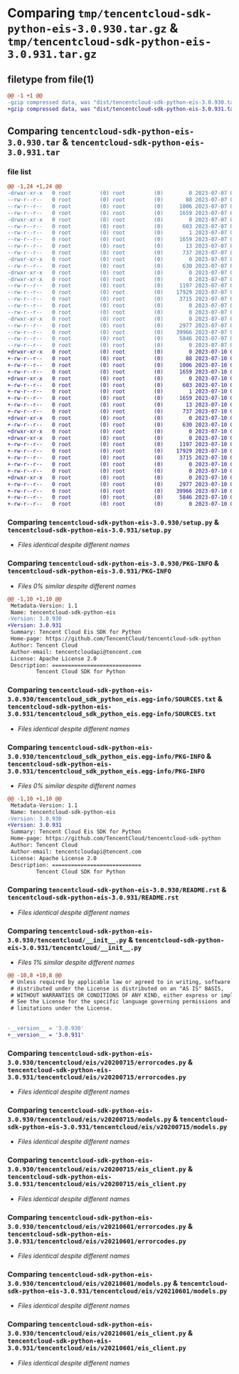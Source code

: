 # Comparing `tmp/tencentcloud-sdk-python-eis-3.0.930.tar.gz` & `tmp/tencentcloud-sdk-python-eis-3.0.931.tar.gz`

## filetype from file(1)

```diff
@@ -1 +1 @@
-gzip compressed data, was "dist/tencentcloud-sdk-python-eis-3.0.930.tar", last modified: Fri Jul  7 00:23:35 2023, max compression
+gzip compressed data, was "dist/tencentcloud-sdk-python-eis-3.0.931.tar", last modified: Mon Jul 10 00:40:17 2023, max compression
```

## Comparing `tencentcloud-sdk-python-eis-3.0.930.tar` & `tencentcloud-sdk-python-eis-3.0.931.tar`

### file list

```diff
@@ -1,24 +1,24 @@
-drwxr-xr-x   0 root         (0) root         (0)        0 2023-07-07 00:23:35.000000 tencentcloud-sdk-python-eis-3.0.930/
--rw-r--r--   0 root         (0) root         (0)       88 2023-07-07 00:23:35.000000 tencentcloud-sdk-python-eis-3.0.930/setup.cfg
--rw-r--r--   0 root         (0) root         (0)     1006 2023-07-07 00:23:35.000000 tencentcloud-sdk-python-eis-3.0.930/setup.py
--rw-r--r--   0 root         (0) root         (0)     1659 2023-07-07 00:23:35.000000 tencentcloud-sdk-python-eis-3.0.930/PKG-INFO
-drwxr-xr-x   0 root         (0) root         (0)        0 2023-07-07 00:23:35.000000 tencentcloud-sdk-python-eis-3.0.930/tencentcloud_sdk_python_eis.egg-info/
--rw-r--r--   0 root         (0) root         (0)      603 2023-07-07 00:23:35.000000 tencentcloud-sdk-python-eis-3.0.930/tencentcloud_sdk_python_eis.egg-info/SOURCES.txt
--rw-r--r--   0 root         (0) root         (0)        1 2023-07-07 00:23:35.000000 tencentcloud-sdk-python-eis-3.0.930/tencentcloud_sdk_python_eis.egg-info/dependency_links.txt
--rw-r--r--   0 root         (0) root         (0)     1659 2023-07-07 00:23:35.000000 tencentcloud-sdk-python-eis-3.0.930/tencentcloud_sdk_python_eis.egg-info/PKG-INFO
--rw-r--r--   0 root         (0) root         (0)       13 2023-07-07 00:23:35.000000 tencentcloud-sdk-python-eis-3.0.930/tencentcloud_sdk_python_eis.egg-info/top_level.txt
--rw-r--r--   0 root         (0) root         (0)      737 2023-07-07 00:23:35.000000 tencentcloud-sdk-python-eis-3.0.930/README.rst
-drwxr-xr-x   0 root         (0) root         (0)        0 2023-07-07 00:23:35.000000 tencentcloud-sdk-python-eis-3.0.930/tencentcloud/
--rw-r--r--   0 root         (0) root         (0)      630 2023-07-07 00:23:35.000000 tencentcloud-sdk-python-eis-3.0.930/tencentcloud/__init__.py
-drwxr-xr-x   0 root         (0) root         (0)        0 2023-07-07 00:23:35.000000 tencentcloud-sdk-python-eis-3.0.930/tencentcloud/eis/
-drwxr-xr-x   0 root         (0) root         (0)        0 2023-07-07 00:23:35.000000 tencentcloud-sdk-python-eis-3.0.930/tencentcloud/eis/v20200715/
--rw-r--r--   0 root         (0) root         (0)     1197 2023-07-07 00:23:35.000000 tencentcloud-sdk-python-eis-3.0.930/tencentcloud/eis/v20200715/errorcodes.py
--rw-r--r--   0 root         (0) root         (0)    17929 2023-07-07 00:23:35.000000 tencentcloud-sdk-python-eis-3.0.930/tencentcloud/eis/v20200715/models.py
--rw-r--r--   0 root         (0) root         (0)     3715 2023-07-07 00:23:35.000000 tencentcloud-sdk-python-eis-3.0.930/tencentcloud/eis/v20200715/eis_client.py
--rw-r--r--   0 root         (0) root         (0)        0 2023-07-07 00:23:35.000000 tencentcloud-sdk-python-eis-3.0.930/tencentcloud/eis/v20200715/__init__.py
--rw-r--r--   0 root         (0) root         (0)        0 2023-07-07 00:23:35.000000 tencentcloud-sdk-python-eis-3.0.930/tencentcloud/eis/__init__.py
-drwxr-xr-x   0 root         (0) root         (0)        0 2023-07-07 00:23:35.000000 tencentcloud-sdk-python-eis-3.0.930/tencentcloud/eis/v20210601/
--rw-r--r--   0 root         (0) root         (0)     2977 2023-07-07 00:23:35.000000 tencentcloud-sdk-python-eis-3.0.930/tencentcloud/eis/v20210601/errorcodes.py
--rw-r--r--   0 root         (0) root         (0)    39966 2023-07-07 00:23:35.000000 tencentcloud-sdk-python-eis-3.0.930/tencentcloud/eis/v20210601/models.py
--rw-r--r--   0 root         (0) root         (0)     5846 2023-07-07 00:23:35.000000 tencentcloud-sdk-python-eis-3.0.930/tencentcloud/eis/v20210601/eis_client.py
--rw-r--r--   0 root         (0) root         (0)        0 2023-07-07 00:23:35.000000 tencentcloud-sdk-python-eis-3.0.930/tencentcloud/eis/v20210601/__init__.py
+drwxr-xr-x   0 root         (0) root         (0)        0 2023-07-10 00:40:17.000000 tencentcloud-sdk-python-eis-3.0.931/
+-rw-r--r--   0 root         (0) root         (0)       88 2023-07-10 00:40:17.000000 tencentcloud-sdk-python-eis-3.0.931/setup.cfg
+-rw-r--r--   0 root         (0) root         (0)     1006 2023-07-10 00:40:17.000000 tencentcloud-sdk-python-eis-3.0.931/setup.py
+-rw-r--r--   0 root         (0) root         (0)     1659 2023-07-10 00:40:17.000000 tencentcloud-sdk-python-eis-3.0.931/PKG-INFO
+drwxr-xr-x   0 root         (0) root         (0)        0 2023-07-10 00:40:17.000000 tencentcloud-sdk-python-eis-3.0.931/tencentcloud_sdk_python_eis.egg-info/
+-rw-r--r--   0 root         (0) root         (0)      603 2023-07-10 00:40:17.000000 tencentcloud-sdk-python-eis-3.0.931/tencentcloud_sdk_python_eis.egg-info/SOURCES.txt
+-rw-r--r--   0 root         (0) root         (0)        1 2023-07-10 00:40:17.000000 tencentcloud-sdk-python-eis-3.0.931/tencentcloud_sdk_python_eis.egg-info/dependency_links.txt
+-rw-r--r--   0 root         (0) root         (0)     1659 2023-07-10 00:40:17.000000 tencentcloud-sdk-python-eis-3.0.931/tencentcloud_sdk_python_eis.egg-info/PKG-INFO
+-rw-r--r--   0 root         (0) root         (0)       13 2023-07-10 00:40:17.000000 tencentcloud-sdk-python-eis-3.0.931/tencentcloud_sdk_python_eis.egg-info/top_level.txt
+-rw-r--r--   0 root         (0) root         (0)      737 2023-07-10 00:40:17.000000 tencentcloud-sdk-python-eis-3.0.931/README.rst
+drwxr-xr-x   0 root         (0) root         (0)        0 2023-07-10 00:40:17.000000 tencentcloud-sdk-python-eis-3.0.931/tencentcloud/
+-rw-r--r--   0 root         (0) root         (0)      630 2023-07-10 00:40:17.000000 tencentcloud-sdk-python-eis-3.0.931/tencentcloud/__init__.py
+drwxr-xr-x   0 root         (0) root         (0)        0 2023-07-10 00:40:17.000000 tencentcloud-sdk-python-eis-3.0.931/tencentcloud/eis/
+drwxr-xr-x   0 root         (0) root         (0)        0 2023-07-10 00:40:17.000000 tencentcloud-sdk-python-eis-3.0.931/tencentcloud/eis/v20200715/
+-rw-r--r--   0 root         (0) root         (0)     1197 2023-07-10 00:40:17.000000 tencentcloud-sdk-python-eis-3.0.931/tencentcloud/eis/v20200715/errorcodes.py
+-rw-r--r--   0 root         (0) root         (0)    17929 2023-07-10 00:40:17.000000 tencentcloud-sdk-python-eis-3.0.931/tencentcloud/eis/v20200715/models.py
+-rw-r--r--   0 root         (0) root         (0)     3715 2023-07-10 00:40:17.000000 tencentcloud-sdk-python-eis-3.0.931/tencentcloud/eis/v20200715/eis_client.py
+-rw-r--r--   0 root         (0) root         (0)        0 2023-07-10 00:40:17.000000 tencentcloud-sdk-python-eis-3.0.931/tencentcloud/eis/v20200715/__init__.py
+-rw-r--r--   0 root         (0) root         (0)        0 2023-07-10 00:40:17.000000 tencentcloud-sdk-python-eis-3.0.931/tencentcloud/eis/__init__.py
+drwxr-xr-x   0 root         (0) root         (0)        0 2023-07-10 00:40:17.000000 tencentcloud-sdk-python-eis-3.0.931/tencentcloud/eis/v20210601/
+-rw-r--r--   0 root         (0) root         (0)     2977 2023-07-10 00:40:17.000000 tencentcloud-sdk-python-eis-3.0.931/tencentcloud/eis/v20210601/errorcodes.py
+-rw-r--r--   0 root         (0) root         (0)    39966 2023-07-10 00:40:17.000000 tencentcloud-sdk-python-eis-3.0.931/tencentcloud/eis/v20210601/models.py
+-rw-r--r--   0 root         (0) root         (0)     5846 2023-07-10 00:40:17.000000 tencentcloud-sdk-python-eis-3.0.931/tencentcloud/eis/v20210601/eis_client.py
+-rw-r--r--   0 root         (0) root         (0)        0 2023-07-10 00:40:17.000000 tencentcloud-sdk-python-eis-3.0.931/tencentcloud/eis/v20210601/__init__.py
```

### Comparing `tencentcloud-sdk-python-eis-3.0.930/setup.py` & `tencentcloud-sdk-python-eis-3.0.931/setup.py`

 * *Files identical despite different names*

### Comparing `tencentcloud-sdk-python-eis-3.0.930/PKG-INFO` & `tencentcloud-sdk-python-eis-3.0.931/PKG-INFO`

 * *Files 0% similar despite different names*

```diff
@@ -1,10 +1,10 @@
 Metadata-Version: 1.1
 Name: tencentcloud-sdk-python-eis
-Version: 3.0.930
+Version: 3.0.931
 Summary: Tencent Cloud Eis SDK for Python
 Home-page: https://github.com/TencentCloud/tencentcloud-sdk-python
 Author: Tencent Cloud
 Author-email: tencentcloudapi@tencent.com
 License: Apache License 2.0
 Description: ============================
         Tencent Cloud SDK for Python
```

### Comparing `tencentcloud-sdk-python-eis-3.0.930/tencentcloud_sdk_python_eis.egg-info/SOURCES.txt` & `tencentcloud-sdk-python-eis-3.0.931/tencentcloud_sdk_python_eis.egg-info/SOURCES.txt`

 * *Files identical despite different names*

### Comparing `tencentcloud-sdk-python-eis-3.0.930/tencentcloud_sdk_python_eis.egg-info/PKG-INFO` & `tencentcloud-sdk-python-eis-3.0.931/tencentcloud_sdk_python_eis.egg-info/PKG-INFO`

 * *Files 0% similar despite different names*

```diff
@@ -1,10 +1,10 @@
 Metadata-Version: 1.1
 Name: tencentcloud-sdk-python-eis
-Version: 3.0.930
+Version: 3.0.931
 Summary: Tencent Cloud Eis SDK for Python
 Home-page: https://github.com/TencentCloud/tencentcloud-sdk-python
 Author: Tencent Cloud
 Author-email: tencentcloudapi@tencent.com
 License: Apache License 2.0
 Description: ============================
         Tencent Cloud SDK for Python
```

### Comparing `tencentcloud-sdk-python-eis-3.0.930/README.rst` & `tencentcloud-sdk-python-eis-3.0.931/README.rst`

 * *Files identical despite different names*

### Comparing `tencentcloud-sdk-python-eis-3.0.930/tencentcloud/__init__.py` & `tencentcloud-sdk-python-eis-3.0.931/tencentcloud/__init__.py`

 * *Files 1% similar despite different names*

```diff
@@ -10,8 +10,8 @@
 # Unless required by applicable law or agreed to in writing, software
 # distributed under the License is distributed on an "AS IS" BASIS,
 # WITHOUT WARRANTIES OR CONDITIONS OF ANY KIND, either express or implied.
 # See the License for the specific language governing permissions and
 # limitations under the License.
 
 
-__version__ = '3.0.930'
+__version__ = '3.0.931'
```

### Comparing `tencentcloud-sdk-python-eis-3.0.930/tencentcloud/eis/v20200715/errorcodes.py` & `tencentcloud-sdk-python-eis-3.0.931/tencentcloud/eis/v20200715/errorcodes.py`

 * *Files identical despite different names*

### Comparing `tencentcloud-sdk-python-eis-3.0.930/tencentcloud/eis/v20200715/models.py` & `tencentcloud-sdk-python-eis-3.0.931/tencentcloud/eis/v20200715/models.py`

 * *Files identical despite different names*

### Comparing `tencentcloud-sdk-python-eis-3.0.930/tencentcloud/eis/v20200715/eis_client.py` & `tencentcloud-sdk-python-eis-3.0.931/tencentcloud/eis/v20200715/eis_client.py`

 * *Files identical despite different names*

### Comparing `tencentcloud-sdk-python-eis-3.0.930/tencentcloud/eis/v20210601/errorcodes.py` & `tencentcloud-sdk-python-eis-3.0.931/tencentcloud/eis/v20210601/errorcodes.py`

 * *Files identical despite different names*

### Comparing `tencentcloud-sdk-python-eis-3.0.930/tencentcloud/eis/v20210601/models.py` & `tencentcloud-sdk-python-eis-3.0.931/tencentcloud/eis/v20210601/models.py`

 * *Files identical despite different names*

### Comparing `tencentcloud-sdk-python-eis-3.0.930/tencentcloud/eis/v20210601/eis_client.py` & `tencentcloud-sdk-python-eis-3.0.931/tencentcloud/eis/v20210601/eis_client.py`

 * *Files identical despite different names*

